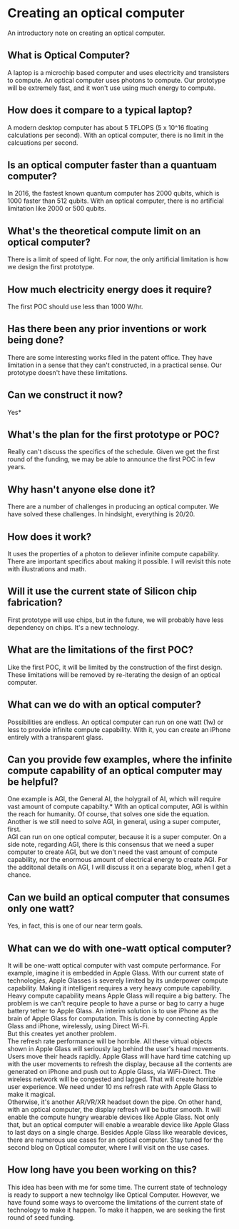 # Creating an optical computer 

An introductory note on creating an optical computer. 



## What is Optical Computer?

A laptop is a microchip based computer and uses electricity and transisters to compute.
An optical computer uses photons to compute. 
Our prototype will be extremely fast, and it won't use using much energy to compute.

## How does it compare to a typical laptop?
A modern desktop computer has about 5 TFLOPS (5 x 10^16 floating calculations per second).
With an optical computer, there is no limit in the calcuations per second.  



## Is an optical computer faster than a quantuam computer? 
In 2016, the fastest known quantum computer has 2000 qubits, which is 1000 faster than 512 qubits. 
With an optical computer, there is no artificial limitation like 2000 or 500 qubits.  


## What's the theoretical compute limit on an optical computer? 
There is a limit of speed of light.
For now, the only artificial limitation is how we design the first prototype. 


## How much electricity energy does it require? 
The first POC should use less than 1000 W/hr. 

## Has there been any prior inventions or work being done? 
There are some interesting works filed in the patent office.
They have limitation in a sense that they can't constructed, in a practical sense.
Our prototype doesn't have these limitations.

## Can we construct it now?
Yes*

## What's the plan for the first prototype or POC?
Really can't discuss the specifics of the schedule.
Given we get the first round of the funding, we may be able to announce the first POC in few years.

## Why hasn't anyone else done it?
There are a number of challenges in producing an optical computer.
We have solved these challenges.
In hindsight, everything is 20/20.

## How does it work?
It uses the properties of a photon to deliever infinite compute capability.
There are important specifics about making it possible. 
I will revisit this note with illustrations and math.

## Will it use the current state of Silicon chip fabrication?
First prototype will use chips, but in the future, we will probably have less dependency on chips.
It's a new technology.

## What are the limitations of the first POC?
Like the first POC, it will be limited by the construction of the first design.
These limitations will be removed by re-iterating the design of an optical computer.

## What can we do with an optical computer?
Possibilities are endless.
An optical computer can run on one watt (1w) or less to provide infinite compute capability.
With it, you can create an iPhone entirely with a transparent glass.  


## Can you provide few examples, where the infinite compute capability of an optical computer may be helpful?
One example is AGI, the General AI, the holygrail of AI, which will require vast amount of compute capabilty.*
With an optical computer, AGI is within the reach for humanity.  Of course, that solves one side the equation.  Another is we still need to solve AGI, in general, using a super computer, first.  
AGI can run on one optical computer, because it is a super computer.
On a side note, regarding AGI, there is this consensus that we need a super computer to create AGI, but we don't need the vast amount of compute capability, nor the enormous amount of electrical energy to create AGI.  For the additonal details on AGI, I will discuss it on a separate blog, when I get a chance.

## Can we build an optical computer that consumes only one watt?
Yes, in fact, this is one of our near term goals.

## What can we do with one-watt optical computer?
It will be one-watt optical computer with vast compute performance.
For example, imagine it is embedded in Apple Glass.
With our current state of technologies, Apple Glasses is severely limited by its underpower compute capability. 
Making it intelligent requires a very heavy compute capability.  
Heavy compute capability means Apple Glass will require a big battery. 
The problem is we can't require people to have a purse or bag to carry a huge battery tether to Apple Glass.
An interim solution is to use iPhone as the brain of Apple Glass for computation.
This is done by connecting Apple Glass and iPhone, wirelessly, using Direct Wi-Fi.  
But this creates yet another problem.  
The refresh rate performance will be horrible.
All these virtual objects shown in Apple Glass will seriously lag behind the user's head movements.
Users move their heads rapidly.  Apple Glass will have hard time catching up with the user movements to refresh the display, because all the contents are generated on iPhone and push out to Apple Glass, via WiFi-Direct.
The wireless network will be congested and lagged.
That will create horrizble user experience.
We need under 10 ms refresh rate with Apple Glass to make it magical.  
Otherwise, it's another AR/VR/XR headset down the pipe.
On other hand, with an optical computer, the display refresh will be butter smooth.
It will enable the compute hungry wearable devices like Apple Glass.
Not only that, but an optical computer will enable a wearable device like Apple Glass to last days on a single charge.
Besides Apple Glass like wearable devices, there are numerous use cases for an optical computer.
Stay tuned for the second blog on Optical computer, where I will visit on the use cases.

## How long have you been working on this?
This idea has been with me for some time.
The current state of technology is ready to support a new technolgy like Optical Computer.
However, we have found some ways to overcome the  limitations of the current state of technology to make it happen.
To make it happen, we are seeking the first round of seed funding.
